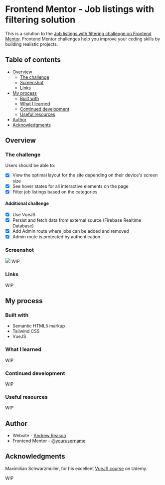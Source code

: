 # Frontend Mentor - Job listings with filtering solution

This is a solution to the [Job listings with filtering challenge on Frontend Mentor](https://www.frontendmentor.io/challenges/job-listings-with-filtering-ivstIPCt). Frontend Mentor challenges help you improve your coding skills by building realistic projects. 

## Table of contents

- [Overview](#overview)
  - [The challenge](#the-challenge)
  - [Screenshot](#screenshot)
  - [Links](#links)
- [My process](#my-process)
  - [Built with](#built-with)
  - [What I learned](#what-i-learned)
  - [Continued development](#continued-development)
  - [Useful resources](#useful-resources)
- [Author](#author)
- [Acknowledgments](#acknowledgments)

## Overview

### The challenge

Users should be able to:

- [x] View the optimal layout for the site depending on their device's screen size
- [x] See hover states for all interactive elements on the page
- [x] Filter job listings based on the categories

#### Additional challenge

- [x] Use VueJS
- [x] Persist and fetch data from external source (Firebase Realtime Database)
- [x] Add Admin route where jobs can be added and removed
- [x] Admin route is protected by authentication

### Screenshot

![](./screenshot.jpg)
WIP

### Links

WIP

## My process

### Built with

- Semantic HTML5 markup
- Tailwind CSS
- VueJS

### What I learned

WIP

### Continued development

WIP

### Useful resources

WIP

## Author

- Website - [Andrew Reasoa](https://www.andrewreasoa.com)
- Frontend Mentor - [@yourusername](https://www.frontendmentor.io/profile/yourusername)

## Acknowledgments
Maximilian Schwarzmüller, for his excellent [VueJS course](https://www.udemy.com/course/vuejs-2-the-complete-guide) on Udemy.

WIP

